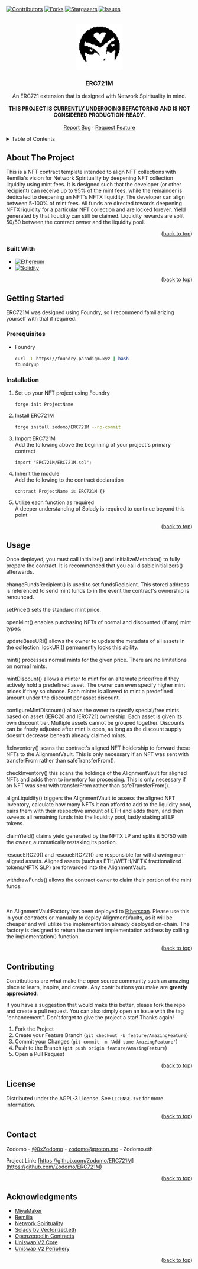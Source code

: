 <a name="readme-top"></a>
<!-- PROJECT SHIELDS -->
<!--
*** I'm using markdown "reference style" links for readability.
*** Reference links are enclosed in brackets [ ] instead of parentheses ( ).
*** See the bottom of this document for the declaration of the reference variables
*** for contributors-url, forks-url, etc. This is an optional, concise syntax you may use.
*** https://www.markdownguide.org/basic-syntax/#reference-style-links
-->
[![Contributors][contributors-shield]][contributors-url]
[![Forks][forks-shield]][forks-url]
[![Stargazers][stars-shield]][stars-url]
[![Issues][issues-shield]][issues-url]



<!-- PROJECT LOGO -->
<br />
<div align="center">
  <a href="https://github.com/Zodomo/ERC721M">
    <img src="img/icon.png" alt="Remilia Logo" width="125" height="125">
  </a>

<h3 align="center">ERC721M</h3>

  <p align="center">
    An ERC721 extension that is designed with Network Spirituality in mind.
    <br />
    <br />
    <b>THIS PROJECT IS CURRENTLY UNDERGOING REFACTORING AND IS NOT CONSIDERED PRODUCTION-READY.</b>
    <br />
    <br />
    <a href="https://github.com/Zodomo/ERC721M/issues">Report Bug</a>
    ·
    <a href="https://github.com/Zodomo/ERC721M/issues">Request Feature</a>
  </p>
</div>



<!-- TABLE OF CONTENTS -->
<details>
  <summary>Table of Contents</summary>
  <ol>
    <li>
      <a href="#about-the-project">About The Project</a>
      <ul>
        <li><a href="#built-with">Built With</a></li>
      </ul>
    </li>
    <li>
      <a href="#getting-started">Getting Started</a>
      <ul>
        <li><a href="#prerequisites">Prerequisites</a></li>
        <li><a href="#installation">Installation</a></li>
      </ul>
    </li>
    <li><a href="#usage">Usage</a></li>
    <li><a href="#contributing">Contributing</a></li>
    <li><a href="#license">License</a></li>
    <li><a href="#contact">Contact</a></li>
    <li><a href="#acknowledgments">Acknowledgments</a></li>
  </ol>
</details>



<!-- ABOUT THE PROJECT -->
## About The Project

This is a NFT contract template intended to align NFT collections with Remilia's vision for Network Spirituality by deepening NFT collection liquidity using mint fees. 
It is designed such that the developer (or other recipient) can receive up to 95% of the mint fees, while the remainder is dedicated to deepening an NFT's NFTX liquidity. The developer can align between 5-100% of mint fees.
All funds are directed towards deepening NFTX liquidity for a particular NFT collection and are locked forever. Yield generated by that liquidity can still be claimed.
Liquidity rewards are split 50/50 between the contract owner and the liquidity pool.

<p align="right">(<a href="#readme-top">back to top</a>)</p>



### Built With

* [![Ethereum][Ethereum.com]][Ethereum-url]
* [![Solidity][Solidity.sol]][Solidity-url]

<p align="right">(<a href="#readme-top">back to top</a>)</p>



<!-- GETTING STARTED -->
## Getting Started

ERC721M was designed using Foundry, so I recommend familiarizing yourself with that if required.

### Prerequisites

* Foundry
  ```sh
  curl -L https://foundry.paradigm.xyz | bash
  foundryup
  ```

### Installation

1. Set up your NFT project using Foundry
   ```sh
   forge init ProjectName
   ```
2. Install ERC721M
   ```sh
   forge install zodomo/ERC721M --no-commit
   ```
3. Import ERC721M<br />
   Add the following above the beginning of your project's primary contract
   ```solidity
   import "ERC721M/ERC721M.sol";
   ```
4. Inherit the module<br />
   Add the following to the contract declaration
   ```solidity
   contract ProjectName is ERC721M {}
   ```
5. Utilize each function as required<br />
   A deeper understanding of Solady is required to continue beyond this point

<p align="right">(<a href="#readme-top">back to top</a>)</p>



<!-- USAGE EXAMPLES -->
## Usage

Once deployed, you must call initialize() and initializeMetadata() to fully prepare the contract. It is recommended that you call disableInitializers() afterwards.
<br />
<br />
changeFundsRecipient() is used to set fundsRecipient. This stored address is referenced to send mint funds to in the event the contract's ownership is renounced.
<br />
<br />
setPrice() sets the standard mint price.
<br />
<br />
openMint() enables purchasing NFTs of normal and discounted (if any) mint types.
<br />
<br />
updateBaseURI() allows the owner to update the metadata of all assets in the collection. lockURI() permanently locks this ability.
<br />
<br />
mint() processes normal mints for the given price. There are no limitations on normal mints.
<br />
<br />
mintDiscount() allows a minter to mint for an alternate price/free if they actively hold a predefined asset. The owner can even specify higher mint prices if they so choose. Each minter is allowed to mint a predefined amount under the discount per asset discount.
<br />
<br />
configureMintDiscount() allows the owner to specify special/free mints based on asset (IERC20 and IERC721) ownership. Each asset is given its own discount tier. Multiple assets cannot be grouped together. Discounts can be freely adjusted after mint is open, as long as the discount supply doesn't decrease beneath already claimed mints.
<br />
<br />
fixInventory() scans the contract's aligned NFT holdership to forward these NFTs to the AlignmentVault. This is only necessary if an NFT was sent with transferFrom rather than safeTransferFrom().
<br />
<br />
checkInventory() this scans the holdings of the AlignmentVault for aligned NFTs and adds them to inventory for processing. This is only necessary if an NFT was sent with transferFrom rather than safeTransferFrom().
<br />
<br />
alignLiquidity() triggers the AlignmentVault to assess the aligned NFT inventory, calculate how many NFTs it can afford to add to the liquidity pool, pairs them with their respective amount of ETH and adds them, and then sweeps all remaining funds into the liquidity pool, lastly staking all LP tokens.
<br />
<br />
claimYield() claims yield generated by the NFTX LP and splits it 50/50 with the owner, automatically restaking its portion.
<br />
<br />
rescueERC20() and rescueERC721() are responsible for withdrawing non-aligned assets. Aligned assets (such as ETH/WETH/NFTX fractionalized tokens/NFTX SLP) are forwarded into the AlignmentVault.
<br />
<br />
withdrawFunds() allows the contract owner to claim their portion of the mint funds.
<br />
<br />
<br />
<br />
An AlignmentVaultFactory has been deployed to <a href="https://etherscan.io/address/0xd7810e145f1a30c7d0b8c332326050af5e067d43">Etherscan</a>. Please use this in your contracts or manually to deploy AlignmentVaults, as it will be cheaper and will utilize the implementation already deployed on-chain. The factory is designed to return the current implementation address by calling the implementation() function.


<p align="right">(<a href="#readme-top">back to top</a>)</p>



<!-- CONTRIBUTING -->
## Contributing

Contributions are what make the open source community such an amazing place to learn, inspire, and create. Any contributions you make are **greatly appreciated**.

If you have a suggestion that would make this better, please fork the repo and create a pull request. You can also simply open an issue with the tag "enhancement".
Don't forget to give the project a star! Thanks again!

1. Fork the Project
2. Create your Feature Branch (`git checkout -b feature/AmazingFeature`)
3. Commit your Changes (`git commit -m 'Add some AmazingFeature'`)
4. Push to the Branch (`git push origin feature/AmazingFeature`)
5. Open a Pull Request

<p align="right">(<a href="#readme-top">back to top</a>)</p>



<!-- LICENSE -->
## License

Distributed under the AGPL-3 License. See `LICENSE.txt` for more information.

<p align="right">(<a href="#readme-top">back to top</a>)</p>



<!-- CONTACT -->
## Contact

Zodomo - [@0xZodomo](https://twitter.com/0xZodomo) - zodomo@proton.me - Zodomo.eth

Project Link: [https://github.com/Zodomo/ERC721M](https://github.com/Zodomo/ERC721M)

<p align="right">(<a href="#readme-top">back to top</a>)</p>



<!-- ACKNOWLEDGMENTS -->
## Acknowledgments

* [MiyaMaker](https://miyamaker.com/)
* [Remilia](https://remilia.org/)
* [Network Spirituality](https://ilongfornetworkspirituality.net/)
* [Solady by Vectorized.eth](https://github.com/Vectorized/solady)
* [Openzeppelin Contracts](https://github.com/OpenZeppelin/openzeppelin-contracts)
* [Uniswap V2 Core](https://github.com/Uniswap/v2-core)
* [Uniswap V2 Periphery](https://github.com/Uniswap/v2-periphery)

<p align="right">(<a href="#readme-top">back to top</a>)</p>



<!-- MARKDOWN LINKS & IMAGES -->
<!-- https://www.markdownguide.org/basic-syntax/#reference-style-links -->
[contributors-shield]: https://img.shields.io/github/contributors/Zodomo/AlignedWithRemilia.svg?style=for-the-badge
[contributors-url]: https://github.com/Zodomo/AlignedWithRemilia/graphs/contributors
[forks-shield]: https://img.shields.io/github/forks/Zodomo/AlignedWithRemilia.svg?style=for-the-badge
[forks-url]: https://github.com/Zodomo/AlignedWithRemilia/network/members
[stars-shield]: https://img.shields.io/github/stars/Zodomo/AlignedWithRemilia.svg?style=for-the-badge
[stars-url]: https://github.com/Zodomo/AlignedWithRemilia/stargazers
[issues-shield]: https://img.shields.io/github/issues/Zodomo/AlignedWithRemilia.svg?style=for-the-badge
[issues-url]: https://github.com/Zodomo/AlignedWithRemilia/issues
[product-screenshot]: images/screenshot.png
[Ethereum.com]: https://img.shields.io/badge/Ethereum-3C3C3D?style=for-the-badge&logo=Ethereum&logoColor=white
[Ethereum-url]: https://ethereum.org/
[Solidity.sol]: https://img.shields.io/badge/Solidity-e6e6e6?style=for-the-badge&logo=solidity&logoColor=black
[Solidity-url]: https://soliditylang.org/
